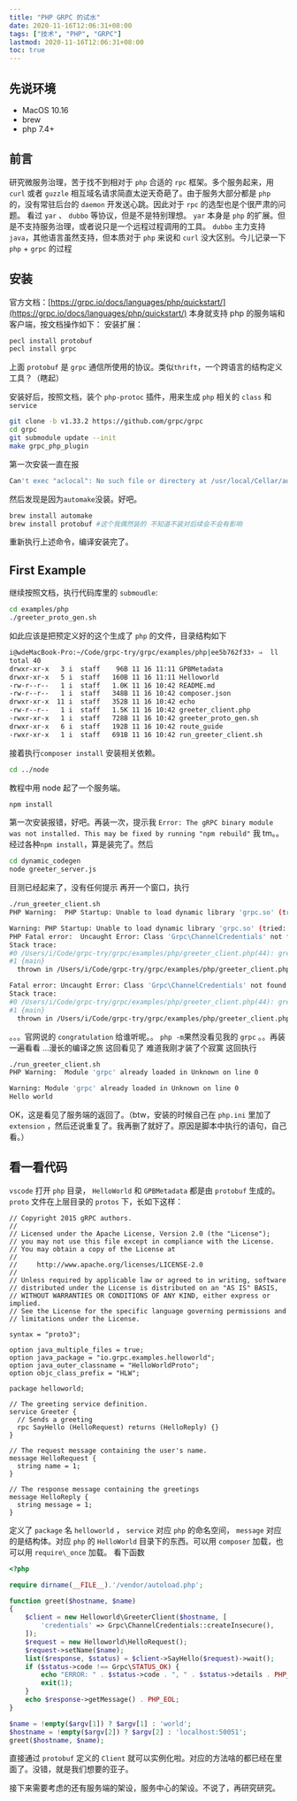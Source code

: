 ```yaml
---
title: "PHP GRPC 的试水"
date: 2020-11-16T12:06:31+08:00
tags: ["技术", "PHP", "GRPC"]
lastmod: 2020-11-16T12:06:31+08:00
toc: true
---
```


## 先说环境

- MacOS 10.16
- brew
- php 7.4+

## 前言

研究微服务治理，苦于找不到相对于 `php` 合适的 `rpc` 框架。多个服务起来，用 `curl` 或者 `guzzle` 相互域名请求简直太逆天奇葩了。由于服务大部分都是 `php` 的，没有常驻后台的 `daemon` 开发送心跳。因此对于 `rpc` 的选型也是个很严肃的问题。
看过 `yar` 、 `dubbo` 等协议，但是不是特别理想。 `yar` 本身是 `php` 的扩展。但是不支持服务治理，或者说只是一个远程过程调用的工具。 `dubbo` 主力支持 `java`，其他语言虽然支持，但本质对于 `php` 来说和 `curl` 没大区别。今儿记录一下 `php` + `grpc` 的过程

## 安装

官方文档：[https://grpc.io/docs/languages/php/quickstart/](https://grpc.io/docs/languages/php/quickstart/)
本身就支持 php 的服务端和客户端，按文档操作如下：
安装扩展：

```bash
pecl install protobuf
pecl install grpc
```

上面 `protobuf` 是 `grpc` 通信所使用的协议。类似`thrift`，一个跨语言的结构定义工具？（瞎起）

安装好后，按照文档，装个 `php-protoc` 插件，用来生成 `php` 相关的 `class` 和 `service`

```bash
git clone -b v1.33.2 https://github.com/grpc/grpc
cd grpc
git submodule update --init
make grpc_php_plugin
```

第一次安装一直在报

```bash
Can't exec "aclocal": No such file or directory at /usr/local/Cellar/autoconf/2.69/share/autoconf/Autom4te/FileUtils.pm line 326.
```

然后发现是因为`automake`没装。好吧。

```bash
brew install automake
brew install protobuf #这个我偶然装的 不知道不装对后续会不会有影响
```

重新执行上述命令，编译安装完了。

## First Example

继续按照文档，执行代码库里的 `submoudle`:

```bash
cd examples/php
./greeter_proto_gen.sh
```

如此应该是把预定义好的这个生成了 `php` 的文件，目录结构如下

```bash
i@wdeMacBook-Pro:~/Code/grpc-try/grpc/examples/php|ee5b762f33⚡ ⇒  ll
total 40
drwxr-xr-x   3 i  staff    96B 11 16 11:11 GPBMetadata
drwxr-xr-x   5 i  staff   160B 11 16 11:11 Helloworld
-rw-r--r--   1 i  staff   1.0K 11 16 10:42 README.md
-rw-r--r--   1 i  staff   348B 11 16 10:42 composer.json
drwxr-xr-x  11 i  staff   352B 11 16 10:42 echo
-rw-r--r--   1 i  staff   1.5K 11 16 10:42 greeter_client.php
-rwxr-xr-x   1 i  staff   728B 11 16 10:42 greeter_proto_gen.sh
drwxr-xr-x   6 i  staff   192B 11 16 10:42 route_guide
-rwxr-xr-x   1 i  staff   691B 11 16 10:42 run_greeter_client.sh
```

接着执行`composer install` 安装相关依赖。

```bash
cd ../node
```

教程中用 node 起了一个服务端。

```bash
npm install
```

第一次安装报错，好吧。再装一次，提示我 `Error: The gRPC binary module was not installed. This may be fixed by running "npm rebuild"`
我 tm。。
经过各种`npm install`，算是装完了。然后

```bash
cd dynamic_codegen
node greeter_server.js
```

目测已经起来了，没有任何提示
再开一个窗口，执行

```bash
./run_greeter_client.sh
PHP Warning:  PHP Startup: Unable to load dynamic library 'grpc.so' (tried: /usr/local/lib/php/pecl/20190902/grpc.so (dlopen(/usr/local/lib/php/pecl/20190902/grpc.so, 9): image not found), /usr/local/lib/php/pecl/20190902/grpc.so.so (dlopen(/usr/local/lib/php/pecl/20190902/grpc.so.so, 9): image not found)) in Unknown on line 0

Warning: PHP Startup: Unable to load dynamic library 'grpc.so' (tried: /usr/local/lib/php/pecl/20190902/grpc.so (dlopen(/usr/local/lib/php/pecl/20190902/grpc.so, 9): image not found), /usr/local/lib/php/pecl/20190902/grpc.so.so (dlopen(/usr/local/lib/php/pecl/20190902/grpc.so.so, 9): image not found)) in Unknown on line 0
PHP Fatal error:  Uncaught Error: Class 'Grpc\ChannelCredentials' not found in /Users/i/Code/grpc-try/grpc/examples/php/greeter_client.php:30
Stack trace:
#0 /Users/i/Code/grpc-try/grpc/examples/php/greeter_client.php(44): greet('localhost:50051', 'world')
#1 {main}
  thrown in /Users/i/Code/grpc-try/grpc/examples/php/greeter_client.php on line 30

Fatal error: Uncaught Error: Class 'Grpc\ChannelCredentials' not found in /Users/i/Code/grpc-try/grpc/examples/php/greeter_client.php:30
Stack trace:
#0 /Users/i/Code/grpc-try/grpc/examples/php/greeter_client.php(44): greet('localhost:50051', 'world')
#1 {main}
  thrown in /Users/i/Code/grpc-try/grpc/examples/php/greeter_client.php on line 30
```

。。。官网说的 `congratulation` 给谁听呢。。
`php -m`果然没看见我的 `grpc` 。。再装一遍看看
…漫长的编译之旅
这回看见了 难道我刚才装了个寂寞
这回执行

```bash
./run_greeter_client.sh
PHP Warning:  Module 'grpc' already loaded in Unknown on line 0

Warning: Module 'grpc' already loaded in Unknown on line 0
Hello world
```

OK，这是看见了服务端的返回了。（btw，安装的时候自己在 `php.ini` 里加了 `extension` ，然后还说重复了。我再删了就好了。原因是脚本中执行的语句，自己看。）

## 看一看代码

`vscode` 打开 `php` 目录， `HelloWorld` 和 `GPBMetadata` 都是由 `protobuf` 生成的。 `proto` 文件在上层目录的 `protos` 下，长如下这样：

```Proto
// Copyright 2015 gRPC authors.
//
// Licensed under the Apache License, Version 2.0 (the "License");
// you may not use this file except in compliance with the License.
// You may obtain a copy of the License at
//
//     http://www.apache.org/licenses/LICENSE-2.0
//
// Unless required by applicable law or agreed to in writing, software
// distributed under the License is distributed on an "AS IS" BASIS,
// WITHOUT WARRANTIES OR CONDITIONS OF ANY KIND, either express or implied.
// See the License for the specific language governing permissions and
// limitations under the License.

syntax = "proto3";

option java_multiple_files = true;
option java_package = "io.grpc.examples.helloworld";
option java_outer_classname = "HelloWorldProto";
option objc_class_prefix = "HLW";

package helloworld;

// The greeting service definition.
service Greeter {
  // Sends a greeting
  rpc SayHello (HelloRequest) returns (HelloReply) {}
}

// The request message containing the user's name.
message HelloRequest {
  string name = 1;
}

// The response message containing the greetings
message HelloReply {
  string message = 1;
}
```

定义了 `package` 名 `helloworld` ， `service` 对应 `php` 的命名空间， `message` 对应的是结构体。对应 `php` 的 `HelloWorld` 目录下的东西。可以用 `composer` 加载，也可以用 `require\_once` 加载。
看下函数

```php
<?php

require dirname(__FILE__).'/vendor/autoload.php';

function greet($hostname, $name)
{
    $client = new Helloworld\GreeterClient($hostname, [
        'credentials' => Grpc\ChannelCredentials::createInsecure(),
    ]);
    $request = new Helloworld\HelloRequest();
    $request->setName($name);
    list($response, $status) = $client->SayHello($request)->wait();
    if ($status->code !== Grpc\STATUS_OK) {
        echo "ERROR: " . $status->code . ", " . $status->details . PHP_EOL;
        exit(1);
    }
    echo $response->getMessage() . PHP_EOL;
}

$name = !empty($argv[1]) ? $argv[1] : 'world';
$hostname = !empty($argv[2]) ? $argv[2] : 'localhost:50051';
greet($hostname, $name);
```

直接通过 `protobuf` 定义的 `Client` 就可以实例化啦。对应的方法啥的都已经在里面了。没错，就是我们想要的亚子。

接下来需要考虑的还有服务端的架设，服务中心的架设。不说了，再研究研究。
